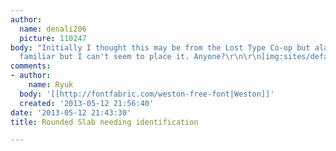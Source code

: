```yaml
---
author:
  name: denali206
  picture: 110247
body: "Initially I thought this may be from the Lost Type Co-op but alas not so. It's
  familiar but I can't seem to place it. Anyone?\r\n\r\n[img:sites/default/files/old-images/50cb4a79395eef2589736f3b37fbde0d_5272.jpg]"
comments:
- author:
    name: Ryuk
  body: '[[http://fontfabric.com/weston-free-font|Weston]]'
  created: '2013-05-12 21:56:40'
date: '2013-05-12 21:43:30'
title: Rounded Slab needing identification

---
```

